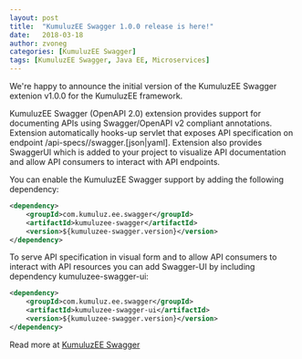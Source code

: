 ```yaml
---
layout: post
title:  "KumuluzEE Swagger 1.0.0 release is here!"
date:   2018-03-18
author: zvoneg
categories: [KumuluzEE Swagger]
tags: [KumuluzEE Swagger, Java EE, Microservices]
---
```


We're happy to announce the initial version of the KumuluzEE Swagger extenion v1.0.0 for the KumuluzEE framework. 

KumuluzEE Swagger (OpenAPI 2.0) extension provides support for documenting APIs using Swagger/OpenAPI v2 compliant annotations. Extension automatically hooks-up servlet that exposes API specification on endpoint /api-specs/<jax-rs application-base-path>/swagger.[json|yaml]. Extension also provides SwaggerUI which is added to your project to visualize API documentation and allow API consumers to interact with API endpoints.

<!--more-->

You can enable the KumuluzEE Swagger support by adding the following dependency:
```xml
<dependency>
    <groupId>com.kumuluz.ee.swagger</groupId>
    <artifactId>kumuluzee-swagger</artifactId>
    <version>${kumuluzee-swagger.version}</version>
</dependency>
```

To serve API specification in visual form and to allow API consumers to interact with API resources you can add Swagger-UI by including dependency kumuluzee-swagger-ui:

```xml
<dependency>
    <groupId>com.kumuluz.ee.swagger</groupId>
    <artifactId>kumuluzee-swagger-ui</artifactId>
    <version>${kumuluzee-swagger.version}</version>
</dependency>
```

Read more at [KumuluzEE Swagger](https://github.com/kumuluz/kumuluzee-swagger)

